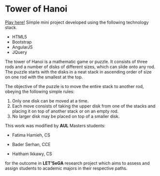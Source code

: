 # Tower of Hanoi


[Play here!](https://www.mathsisfun.com/games/towerofhanoi.html)
Simple mini project developed using the following technology stack.

* HTML5
* Bootstrap
* AngularJS
* JQuery



The tower of Hanoi is a mathematic game or puzzle.
It consists of three rods and a number of disks of different sizes, which can slide onto any rod.
The puzzle starts with the disks in a neat stack in ascending order of size on one rod with the smallest at the top.

The objective of the puzzle is to move the entire stack to another rod, obeying the following simple rules:

1. Only one disk can be moved at a time.
2. Each move consists of taking the upper disk from one of the stacks and placing it on top of another stack or on an empty rod.
3. No larger disk may be placed on top of a smaller disk.

This work was modified by **AUL** Masters students:

* Fatima Hamieh, CS

* Bader Serhan, CCE

* Haitham Ikkawy, CS


for the outcome in **LET'SeGA** research project which aims to assess and assign students to academic majors in their respective paths.